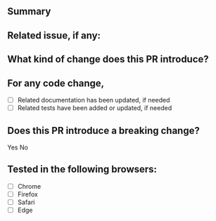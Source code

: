 <!--
  Please write in English.
  Please follow the template, all sections are required.
  Consider opening a feature request first to get your change idea approved.
-->

## Summary

<!--
Describe what the change does and why it should be merged.
Provide **before/after** screenshots for any UI changes.
-->

## Related issue, if any:

<!-- Paste issue's link or number hashtag here. -->

## What kind of change does this PR introduce?

<!--
  Copy/paste any of the relevant following options:

  Bugfix
  Feature
  Code style update
  Refactor
  Docs
  Build-related changes
  Repo settings
  Other

  If you choose Other, describe it.
-->

## For any code change,

<!-- (Change "[ ]" to "[x]" to check a box.) -->

- [ ] Related documentation has been updated, if needed
- [ ] Related tests have been added or updated, if needed

## Does this PR introduce a breaking change?

<!-- (pick one) -->

Yes
No

<!-- If yes, describe the impact and migration path for existing applications. -->

## Tested in the following browsers:

- [ ] Chrome
- [ ] Firefox
- [ ] Safari
- [ ] Edge
